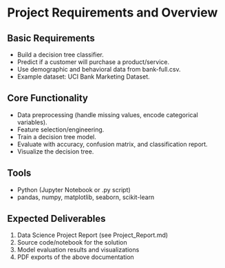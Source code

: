 # Project Requirements and Overview

## Basic Requirements

- Build a decision tree classifier.
- Predict if a customer will purchase a product/service.
- Use demographic and behavioral data from bank-full.csv.
- Example dataset: UCI Bank Marketing Dataset.

## Core Functionality

- Data preprocessing (handle missing values, encode categorical variables).
- Feature selection/engineering.
- Train a decision tree model.
- Evaluate with accuracy, confusion matrix, and classification report.
- Visualize the decision tree.

## Tools

- Python (Jupyter Notebook or .py script)
- pandas, numpy, matplotlib, seaborn, scikit-learn

## Expected Deliverables

1. Data Science Project Report (see Project_Report.md)
2. Source code/notebook for the solution
3. Model evaluation results and visualizations
4. PDF exports of the above documentation

